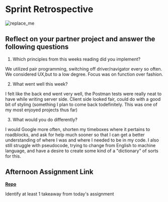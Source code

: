 # Sprint Retrospective

![replace_me](https://codeworks.blob.core.windows.net/public/assets/img/illustrations/placeholder.svg)

## Reflect on your partner project and answer the following questions

1. Which principles from this weeks reading did you implement?

We utilized pair programming,  switching off driver/navigator every so often.  We considered UX,but to a low degree. Focus was on function over fashion.

2. What went well this week?

I felt like the back end went very well,  the Postman tests were really neat to  have while  writing server side.  Client side looked fair,  could do with a good bit of styling (something I plan to  come back todefinitely.  This was one of my most enjoyed projects thus far)

3. What would you do differently?

I would Google more often, shorten my timeboxes where it pertains to roadblocks, and ask for help much sooner so that I can get a better understanding of where I was and where I needed  to be in my code.  I also still struggle with pseudocode, trying to change from English to machine language, and have a desire to create some kind of  a "dictionary" of  sorts for this. 

## Afternoon Assignment Link

**[Repo](https://github.com/ScottTLyman/plan-it)**

Identify at least 1 takeaway from today's assignment
